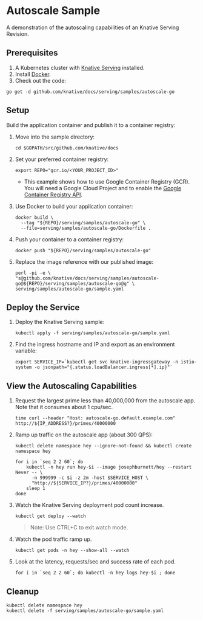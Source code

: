 # Autoscale Sample

A demonstration of the autoscaling capabilities of an Knative Serving Revision.

## Prerequisites

1. A Kubernetes cluster with [Knative Serving](https://github.com/knative/docs/blob/master/install/README.md) installed.
1. Install [Docker](https://docs.docker.com/get-started/#prepare-your-docker-environment).
1. Check out the code:
```
go get -d github.com/knative/docs/serving/samples/autoscale-go
```

## Setup

Build the application container and publish it to a container registry:

1. Move into the sample directory:
   ```
   cd $GOPATH/src/github.com/knative/docs
   ```

1. Set your preferred container registry:
   ```
   export REPO="gcr.io/<YOUR_PROJECT_ID>"
   ```
   * This example shows how to use Google Container Registry (GCR). You will need a
   Google Cloud Project and to enable the
   [Google Container Registry API](https://console.cloud.google.com/apis/library/containerregistry.googleapis.com).  

1. Use Docker to build your application container:
   ```
   docker build \
     --tag "${REPO}/serving/samples/autoscale-go" \
     --file=serving/samples/autoscale-go/Dockerfile .
   ```

1. Push your container to a container registry:
   ```  
   docker push "${REPO}/serving/samples/autoscale-go"
   ```

1. Replace the image reference with our published image:
   ```
   perl -pi -e \
   "s@github.com/knative/docs/serving/samples/autoscale-go@${REPO}/serving/samples/autoscale-go@g" \
   serving/samples/autoscale-go/sample.yaml
   ```

## Deploy the Service

1. Deploy the Knative Serving sample:
   ```
   kubectl apply -f serving/samples/autoscale-go/sample.yaml
   ```

1. Find the ingress hostname and IP and export as an environment variable:
   ```
   export SERVICE_IP=`kubectl get svc knative-ingressgateway -n istio-system -o jsonpath="{.status.loadBalancer.ingress[*].ip}"`
   ```

## View the Autoscaling Capabilities

1. Request the largest prime less than 40,000,000 from the autoscale app.  Note that it consumes about 1 cpu/sec.
   ```
   time curl --header "Host: autoscale-go.default.example.com" http://${IP_ADDRESS?}/primes/40000000
   ```

1. Ramp up traffic on the autoscale app (about 300 QPS):
   ```
   kubectl delete namespace hey --ignore-not-found && kubectl create namespace hey
   ```
   ```
   for i in `seq 2 2 60`; do
       kubectl -n hey run hey-$i --image josephburnett/hey --restart Never -- \
         -n 999999 -c $i -z 2m -host $SERVICE_HOST \
         "http://${SERVICE_IP?}/primes/40000000"
       sleep 1
   done
   ```

1. Watch the Knative Serving deployment pod count increase.
   ```
   kubectl get deploy --watch
   ```
   > Note: Use CTRL+C to exit watch mode.
   
1. Watch the pod traffic ramp up.
   ```
   kubectl get pods -n hey --show-all --watch
   ```

1. Look at the latency, requests/sec and success rate of each pod.
   ```
   for i in `seq 2 2 60`; do kubectl -n hey logs hey-$i ; done
   ```

## Cleanup

```
kubectl delete namespace hey
kubectl delete -f serving/samples/autoscale-go/sample.yaml
```

